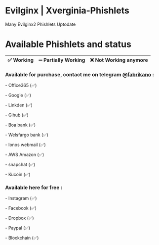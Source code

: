 # Evilginx | Xverginia-Phishlets
Many Evilginx2 Phishlets Uptodate

# Available Phishlets and status

| ✅ Working  | ➖ Partially Working | ❌ Not Working anymore |
| ------------- | ------------- | ------------- |

<h3>Available for purchase, contact me on telegram <a href="https://t.me/fabrikano" target="_blank">@fabrikano</a> :</h3>
<p>- Office365 (✅)</p>
<p>- Google (✅)</p>
<p>- Linkden (✅)</p>
<p>- Gihub (✅)</p>
<p>- Boa bank (✅)</p>
<p>- Welsfargo bank (✅)</p>
<p>- Ionos webmail (✅)</p>
<p>- AWS Amazon (✅)</p>
<p>- snapchat (✅)</p>
<p>- Kucoin‌ (✅)</p>

<h3>Available here for free :</h3>
<p>- Instagram (✅)</p>
<p>- Facebook (✅)</p>
<p>- Dropbox (✅)</p>
<p>- Paypal (✅)</p>
<p>- Blockchain (✅)</p>

